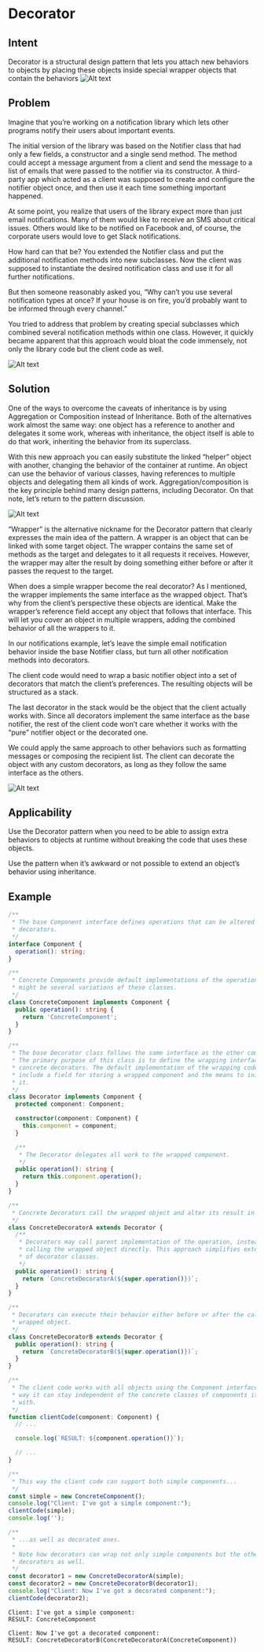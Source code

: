 # Decorator

## Intent

Decorator is a structural design pattern that lets you attach new behaviors to objects by placing these objects inside special wrapper objects that contain the behaviors
![Alt text](image-16.png)

## Problem

Imagine that you’re working on a notification library which lets other programs notify their users about important events.

The initial version of the library was based on the Notifier class that had only a few fields, a constructor and a single send method. The method could accept a message argument from a client and send the message to a list of emails that were passed to the notifier via its constructor. A third-party app which acted as a client was supposed to create and configure the notifier object once, and then use it each time something important happened.

At some point, you realize that users of the library expect more than just email notifications. Many of them would like to receive an SMS about critical issues. Others would like to be notified on Facebook and, of course, the corporate users would love to get Slack notifications.

How hard can that be? You extended the Notifier class and put the additional notification methods into new subclasses. Now the client was supposed to instantiate the desired notification class and use it for all further notifications.

But then someone reasonably asked you, “Why can’t you use several notification types at once? If your house is on fire, you’d probably want to be informed through every channel.”

You tried to address that problem by creating special subclasses which combined several notification methods within one class. However, it quickly became apparent that this approach would bloat the code immensely, not only the library code but the client code as well.

![Alt text](image-17.png)

## Solution

One of the ways to overcome the caveats of inheritance is by using Aggregation or Composition instead of Inheritance. Both of the alternatives work almost the same way: one object has a reference to another and delegates it some work, whereas with inheritance, the object itself is able to do that work, inheriting the behavior from its superclass.

With this new approach you can easily substitute the linked “helper” object with another, changing the behavior of the container at runtime. An object can use the behavior of various classes, having references to multiple objects and delegating them all kinds of work. Aggregation/composition is the key principle behind many design patterns, including Decorator. On that note, let’s return to the pattern discussion.

![Alt text](image-18.png)

“Wrapper” is the alternative nickname for the Decorator pattern that clearly expresses the main idea of the pattern. A wrapper is an object that can be linked with some target object. The wrapper contains the same set of methods as the target and delegates to it all requests it receives. However, the wrapper may alter the result by doing something either before or after it passes the request to the target.

When does a simple wrapper become the real decorator? As I mentioned, the wrapper implements the same interface as the wrapped object. That’s why from the client’s perspective these objects are identical. Make the wrapper’s reference field accept any object that follows that interface. This will let you cover an object in multiple wrappers, adding the combined behavior of all the wrappers to it.

In our notifications example, let’s leave the simple email notification behavior inside the base Notifier class, but turn all other notification methods into decorators.

The client code would need to wrap a basic notifier object into a set of decorators that match the client’s preferences. The resulting objects will be structured as a stack.

The last decorator in the stack would be the object that the client actually works with. Since all decorators implement the same interface as the base notifier, the rest of the client code won’t care whether it works with the “pure” notifier object or the decorated one.

We could apply the same approach to other behaviors such as formatting messages or composing the recipient list. The client can decorate the object with any custom decorators, as long as they follow the same interface as the others.

![Alt text](image-19.png)

## Applicability

Use the Decorator pattern when you need to be able to assign extra behaviors to objects at runtime without breaking the code that uses these objects.

Use the pattern when it’s awkward or not possible to extend an object’s behavior using inheritance.

## Example

```ts
/**
 * The base Component interface defines operations that can be altered by
 * decorators.
 */
interface Component {
  operation(): string;
}

/**
 * Concrete Components provide default implementations of the operations. There
 * might be several variations of these classes.
 */
class ConcreteComponent implements Component {
  public operation(): string {
    return 'ConcreteComponent';
  }
}

/**
 * The base Decorator class follows the same interface as the other components.
 * The primary purpose of this class is to define the wrapping interface for all
 * concrete decorators. The default implementation of the wrapping code might
 * include a field for storing a wrapped component and the means to initialize
 * it.
 */
class Decorator implements Component {
  protected component: Component;

  constructor(component: Component) {
    this.component = component;
  }

  /**
   * The Decorator delegates all work to the wrapped component.
   */
  public operation(): string {
    return this.component.operation();
  }
}

/**
 * Concrete Decorators call the wrapped object and alter its result in some way.
 */
class ConcreteDecoratorA extends Decorator {
  /**
   * Decorators may call parent implementation of the operation, instead of
   * calling the wrapped object directly. This approach simplifies extension
   * of decorator classes.
   */
  public operation(): string {
    return `ConcreteDecoratorA(${super.operation()})`;
  }
}

/**
 * Decorators can execute their behavior either before or after the call to a
 * wrapped object.
 */
class ConcreteDecoratorB extends Decorator {
  public operation(): string {
    return `ConcreteDecoratorB(${super.operation()})`;
  }
}

/**
 * The client code works with all objects using the Component interface. This
 * way it can stay independent of the concrete classes of components it works
 * with.
 */
function clientCode(component: Component) {
  // ...

  console.log(`RESULT: ${component.operation()}`);

  // ...
}

/**
 * This way the client code can support both simple components...
 */
const simple = new ConcreteComponent();
console.log("Client: I've got a simple component:");
clientCode(simple);
console.log('');

/**
 * ...as well as decorated ones.
 *
 * Note how decorators can wrap not only simple components but the other
 * decorators as well.
 */
const decorator1 = new ConcreteDecoratorA(simple);
const decorator2 = new ConcreteDecoratorB(decorator1);
console.log("Client: Now I've got a decorated component:");
clientCode(decorator2);
```

```
Client: I've got a simple component:
RESULT: ConcreteComponent

Client: Now I've got a decorated component:
RESULT: ConcreteDecoratorB(ConcreteDecoratorA(ConcreteComponent))
```
